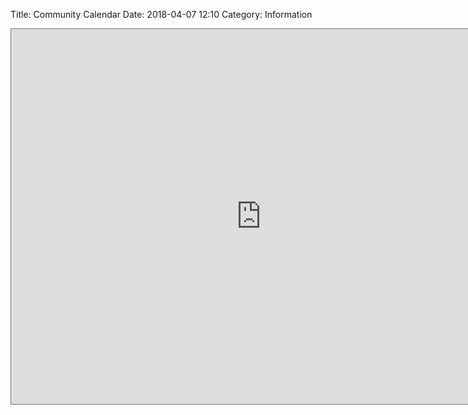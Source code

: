 Title: Community Calendar
Date: 2018-04-07 12:10
Category: Information

<iframe src="https://calendar.google.com/calendar/embed?height=600&wkst=1&ctz=America%2FLos_Angeles&title=Licton%20Springs%20Events&showPrint=0&src=MThlOWZiOWU2ZmM5ZjMyY2QxMjc0Y2MxNDQ0ZjZhOWY2YzVjNDc4YjQ4ZTVkMmFiN2VjZDg3NWQ3ZDUzODkzOUBncm91cC5jYWxlbmRhci5nb29nbGUuY29t&color=%23039BE5" style="border:solid 1px #777" width="800" height="600" frameborder="0" scrolling="no"></iframe>
